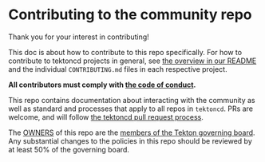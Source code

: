 # Contributing to the community repo

Thank you for your interest in contributing!

This doc is about how to contribute to this repo specifically. For how to
contribute to tektoncd projects in general, see [the overview in our README](README.md)
and the individual `CONTRIBUTING.md` files in each respective project.

**All contributors must comply with
[the code of conduct](./code-of-conduct.md).**

This repo contains documentation about interacting with the community as well as standard
and processes that apply to all repos in `tektoncd`. PRs are welcome, and will follow
[the tektoncd pull request process](process.md#pull-request-process).

The [OWNERS](OWNERS) of this repo are the [members of the Tekton governing board](goverance.md).
Any substantial changes to the policies in this repo should be reviewed by at least 50% of the
governing board.